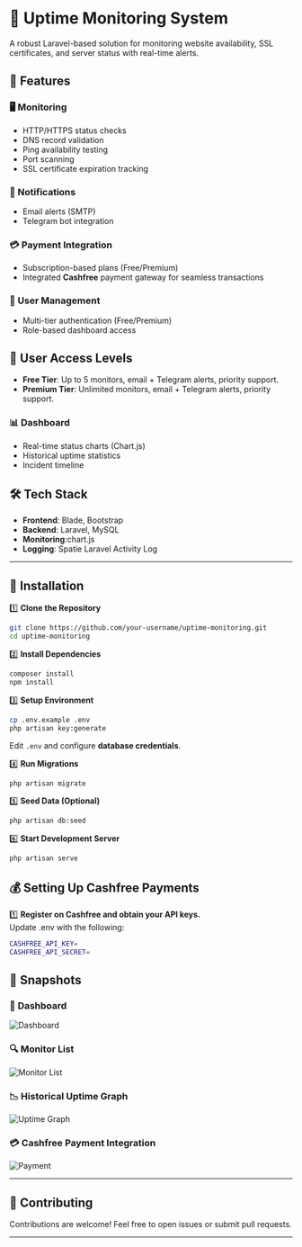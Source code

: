 # 🚀 Uptime Monitoring System

A robust Laravel-based solution for monitoring website availability, SSL certificates, and server status with real-time alerts.

## 🌟 Features

### 🖥 Monitoring
- HTTP/HTTPS status checks
- DNS record validation
- Ping availability testing
- Port scanning
- SSL certificate expiration tracking

### 🔔 Notifications
- Email alerts (SMTP)
- Telegram bot integration

### 💳 Payment Integration  
- Subscription-based plans (Free/Premium)  
- Integrated **Cashfree** payment gateway for seamless transactions  


### 👤 User Management
- Multi-tier authentication (Free/Premium)
- Role-based dashboard access

## 🔑 User Access Levels
- **Free Tier**: Up to 5 monitors, email + Telegram alerts, priority support.
- **Premium Tier**: Unlimited monitors, email + Telegram alerts, priority support.

### 📊 Dashboard
- Real-time status charts (Chart.js)
- Historical uptime statistics
- Incident timeline

## **🛠 Tech Stack**  
- **Frontend**: Blade, Bootstrap  
- **Backend**: Laravel, MySQL  
- **Monitoring**:chart.js  
- **Logging**: Spatie Laravel Activity Log  
---

## **📌 Installation**  

1️⃣ **Clone the Repository**  
```bash
git clone https://github.com/your-username/uptime-monitoring.git
cd uptime-monitoring
```

2️⃣ **Install Dependencies**  
```bash
composer install
npm install
```

3️⃣ **Setup Environment**  
```bash
cp .env.example .env
php artisan key:generate
```
Edit `.env` and configure **database credentials**.

4️⃣ **Run Migrations**  
```bash
php artisan migrate
```

5️⃣ **Seed Data (Optional)**  
```bash
php artisan db:seed
```

6️⃣ **Start Development Server**  
```bash
php artisan serve
```
💰 Setting Up Cashfree Payments
---
1️⃣ **Register on Cashfree and obtain your API keys.**  
Update .env with the following:
```bash
CASHFREE_API_KEY=
CASHFREE_API_SECRET=
```
## 📸 Snapshots  

### 📍 **Dashboard**  
![Dashboard](your-screenshot-path/dashboard.png)  

### 🔍 **Monitor List**  
![Monitor List](your-screenshot-path/monitor-list.png)  

### 📉 **Historical Uptime Graph**  
![Uptime Graph](your-screenshot-path/uptime-graph.png)  

### 💳 **Cashfree Payment Integration**  
![Payment](your-screenshot-path/payment.png)  

---

## **📢 Contributing**  
Contributions are welcome! Feel free to open issues or submit pull requests.  

---